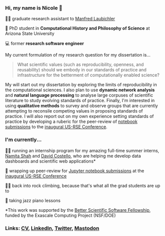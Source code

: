 ### Hi, my name is Nicole :wave:

👩‍🎓 graduate research assistant to [Manfred Laubichler](https://www.santafe.edu/people/profile/manfred-laubichler)

📜 PhD student in **Computational History and Philosophy of Science** at Arizona State University

💻 former **research software engineer**

My current formulation of my research question for my dissertation is...

> What scientific values (such as reproducibility, openness, and reusability) should we embody in our standards of practice and infrastructure for the betterment of computationally enabled science?

My will start out my dissertation by exploring the limits of reproducibility in the computational sciences. I also plan to use **dynamic network analysis** and **natural language processing** to analyse large corpuses of scientific literature to study evolving standards of practice. Finally, I'm interested in using **qualitative methods** to survey and observe groups that are currently attempting to reconsile competing values in proposing standards of practice. I will also report out on my own experience setting standards of practice by developing a ruberic for the peer-review of [notebook submissions](https://us-rse.org/usrse23/submissions/notebooks/) to the [inaugural US-RSE Conference](https://us-rse.org/usrse23/). 

### I'm currently...

👩‍🏫 running an internship program for my amazing full-time summer interns, [Namita Shah](https://github.com/namitasshah) and [David Costello](https://github.com/Dcosthephalump), who are helping me develop data dashboards and scientific web applications* 

:purple_heart: wrapping up peer-review for [Jupyter notebook submissions](https://us-rse.org/usrse23/submissions/notebooks/) at the [inaugural US-RSE Conference](https://us-rse.org/usrse23/)

:climbing_woman: back into rock climbing, because that's what all the grad students are up to

:musical_keyboard: taking jazz piano lessons

*This work was supported by the [Better Scientific Software Fellowship](https://bssw.io/fellows/nicole-brewer), funded by the Exascale Computing Project (NSF/DOE)

### Links: [CV](https://github.com/nicole-brewer/cv/blob/master/cv.pdf), [LinkedIn](https://www.linkedin.com/in/nicole-brewer), [Twitter](https://twitter.com/catch_me_coding), [Mastodon](https://fosstodon.org/@catch_me_coding)
